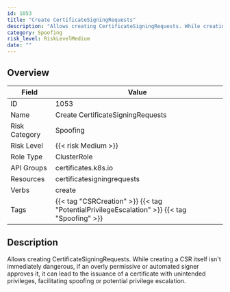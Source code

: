 ```yaml
---
id: 1053
title: "Create CertificateSigningRequests"
description: "Allows creating CertificateSigningRequests. While creating a CSR itself isn't immediately dangerous, if an overly permissive or automated signer approves it, it can lead to the issuance of a certificate with unintended privileges, facilitating spoofing or potential privilege escalation."
category: Spoofing
risk_level: RiskLevelMedium
date: ""
---
```


## Overview

| Field         | Value                                                                                       |
| ------------- | ------------------------------------------------------------------------------------------- |
| ID            | 1053                                                                                        |
| Name          | Create CertificateSigningRequests                                                           |
| Risk Category | Spoofing                                                                                    |
| Risk Level    | {{< risk Medium >}}                                                                         |
| Role Type     | ClusterRole                                                                                 |
| API Groups    | certificates.k8s.io                                                                         |
| Resources     | certificatesigningrequests                                                                  |
| Verbs         | create                                                                                      |
| Tags          | {{< tag "CSRCreation" >}} {{< tag "PotentialPrivilegeEscalation" >}} {{< tag "Spoofing" >}} |

## Description

Allows creating CertificateSigningRequests. While creating a CSR itself isn't immediately dangerous, if an overly permissive or automated signer approves it, it can lead to the issuance of a certificate with unintended privileges, facilitating spoofing or potential privilege escalation.
